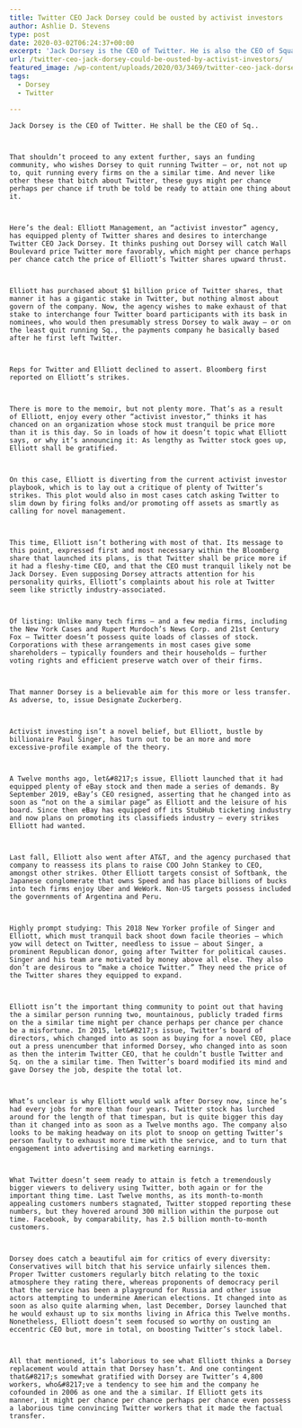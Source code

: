 ```yaml
---
title: Twitter CEO Jack Dorsey could be ousted by activist investors
author: Ashlie D. Stevens
type: post
date: 2020-03-02T06:24:37+00:00
excerpt: 'Jack Dorsey is the CEO of Twitter. He is also the CEO of Square. That shouldn’t continue any longer, says an investment group, who wants Dorsey to stop running Twitter — or, at the very least, stop running both companies at the same time. And unlike other people who complain about Twitter, these guys might&hellip;'
url: /twitter-ceo-jack-dorsey-could-be-ousted-by-activist-investors/
featured_image: /wp-content/uploads/2020/03/3469/twitter-ceo-jack-dorsey-could-be-ousted-by-activist-investors.jpg
tags:
  - Dorsey
  - Twitter

---
```

  
    Jack Dorsey is the CEO of Twitter. He shall be the CEO of Sq..
  
  
  
    That shouldn’t proceed to any extent further, says an funding community, who wishes Dorsey to quit running Twitter — or, not not up to, quit running every firms on the a similar time. And never like other these that bitch about Twitter, these guys might per chance perhaps per chance if truth be told be ready to attain one thing about it.
  
  
  
    Here’s the deal: Elliott Management, an “activist investor” agency, has equipped plenty of Twitter shares and desires to interchange Twitter CEO Jack Dorsey. It thinks pushing out Dorsey will catch Wall Boulevard price Twitter more favorably, which might per chance perhaps per chance catch the price of Elliott’s Twitter shares upward thrust.
  
  
  
    Elliott has purchased about $1 billion price of Twitter shares, that manner it has a gigantic stake in Twitter, but nothing almost about govern of the company. Now, the agency wishes to make exhaust of that stake to interchange four Twitter board participants with its bask in nominees, who would then presumably stress Dorsey to walk away — or on the least quit running Sq., the payments company he basically based after he first left Twitter.
  
  
  
    Reps for Twitter and Elliott declined to assert. Bloomberg first reported on Elliott’s strikes.
  
  
  
    There is more to the memoir, but not plenty more. That’s as a result of Elliott, enjoy every other “activist investor,” thinks it has chanced on an organization whose stock must tranquil be price more than it is this day. So in loads of how it doesn’t topic what Elliott says, or why it’s announcing it: As lengthy as Twitter stock goes up, Elliott shall be gratified.
  
  
  
    On this case, Elliott is diverting from the current activist investor playbook, which is to lay out a critique of plenty of Twitter’s strikes. This plot would also in most cases catch asking Twitter to slim down by firing folks and/or promoting off assets as smartly as calling for novel management.
  
  
  
    This time, Elliott isn’t bothering with most of that. Its message to this point, expressed first and most necessary within the Bloomberg share that launched its plans, is that Twitter shall be price more if it had a fleshy-time CEO, and that the CEO must tranquil likely not be Jack Dorsey. Even supposing Dorsey attracts attention for his personality quirks, Elliott’s complaints about his role at Twitter seem like strictly industry-associated.
  
  
  
    Of listing: Unlike many tech firms — and a few media firms, including the New York Cases and Rupert Murdoch’s News Corp. and 21st Century Fox — Twitter doesn’t possess quite loads of classes of stock. Corporations with these arrangements in most cases give some shareholders — typically founders and their households — further voting rights and efficient preserve watch over of their firms.
  
  
  
    That manner Dorsey is a believable aim for this more or less transfer. As adverse, to, issue Designate Zuckerberg.
  
  
  
    Activist investing isn’t a novel belief, but Elliott, bustle by billionaire Paul Singer, has turn out to be an more and more excessive-profile example of the theory.
  
  
  
    A Twelve months ago, let&#8217;s issue, Elliott launched that it had equipped plenty of eBay stock and then made a series of demands. By September 2019, eBay’s CEO resigned, asserting that he changed into as soon as “not on the a similar page” as Elliott and the leisure of his board. Since then eBay has equipped off its StubHub ticketing industry and now plans on promoting its classifieds industry — every strikes Elliott had wanted.
  
  
  
    Last fall, Elliott also went after AT&T, and the agency purchased that company to reassess its plans to raise COO John Stankey to CEO, amongst other strikes. Other Elliott targets consist of Softbank, the Japanese conglomerate that owns Speed and has place billions of bucks into tech firms enjoy Uber and WeWork. Non-US targets possess included the governments of Argentina and Peru.
  
  
  
    Highly prompt studying: This 2018 New Yorker profile of Singer and Elliott, which must tranquil back shoot down facile theories — which yow will detect on Twitter, needless to issue — about Singer, a prominent Republican donor, going after Twitter for political causes. Singer and his team are motivated by money above all else. They also don’t are desirous to “make a choice Twitter.” They need the price of the Twitter shares they equipped to expand.
  
  
  
    Elliott isn’t the important thing community to point out that having the a similar person running two, mountainous, publicly traded firms on the a similar time might per chance perhaps per chance per chance be a misfortune. In 2015, let&#8217;s issue, Twitter’s board of directors, which changed into as soon as buying for a novel CEO, place out a press unencumber that informed Dorsey, who changed into as soon as then the interim Twitter CEO, that he couldn’t bustle Twitter and Sq. on the a similar time. Then Twitter’s board modified its mind and gave Dorsey the job, despite the total lot.
  
  
  
    What’s unclear is why Elliott would walk after Dorsey now, since he’s had every jobs for more than four years. Twitter stock has lurched around for the length of that timespan, but is quite bigger this day than it changed into as soon as a Twelve months ago. The company also looks to be making headway on its plot to snoop on getting Twitter’s person faulty to exhaust more time with the service, and to turn that engagement into advertising and marketing earnings.
  
  
  
    What Twitter doesn’t seem ready to attain is fetch a tremendously bigger viewers to delivery using Twitter, both again or for the important thing time. Last Twelve months, as its month-to-month appealing customers numbers stagnated, Twitter stopped reporting these numbers, but they hovered around 300 million within the purpose out time. Facebook, by comparability, has 2.5 billion month-to-month customers.
  
  
  
    Dorsey does catch a beautiful aim for critics of every diversity: Conservatives will bitch that his service unfairly silences them. Proper Twitter customers regularly bitch relating to the toxic atmosphere they rating there, whereas proponents of democracy peril that the service has been a playground for Russia and other issue actors attempting to undermine American elections. It changed into as soon as also quite alarming when, last December, Dorsey launched that he would exhaust up to six months living in Africa this Twelve months. Nonetheless, Elliott doesn’t seem focused so worthy on ousting an eccentric CEO but, more in total, on boosting Twitter’s stock label.
  
  
  
    All that mentioned, it’s laborious to see what Elliott thinks a Dorsey replacement would attain that Dorsey hasn’t. And one contingent that&#8217;s somewhat gratified with Dorsey are Twitter’s 4,800 workers, who&#8217;ve a tendency to see him and the company he cofounded in 2006 as one and the a similar. If Elliott gets its manner, it might per chance per chance perhaps per chance even possess a laborious time convincing Twitter workers that it made the factual transfer.
  

